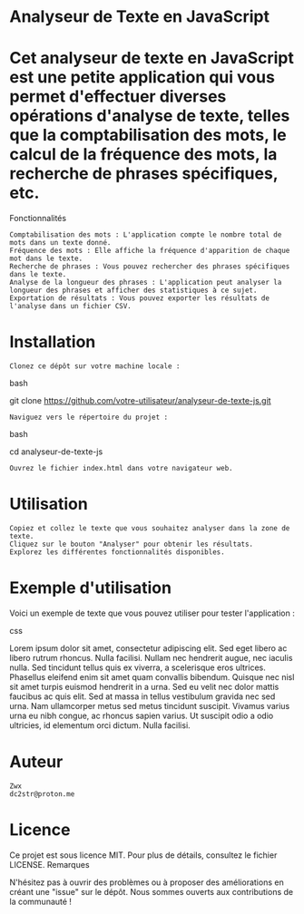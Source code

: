 # Analyseur de Texte en JavaScript

# Cet analyseur de texte en JavaScript est une petite application qui vous permet d'effectuer diverses opérations d'analyse de texte, telles que la comptabilisation des mots, le calcul de la fréquence des mots, la recherche de phrases spécifiques, etc.
Fonctionnalités

    Comptabilisation des mots : L'application compte le nombre total de mots dans un texte donné.
    Fréquence des mots : Elle affiche la fréquence d'apparition de chaque mot dans le texte.
    Recherche de phrases : Vous pouvez rechercher des phrases spécifiques dans le texte.
    Analyse de la longueur des phrases : L'application peut analyser la longueur des phrases et afficher des statistiques à ce sujet.
    Exportation de résultats : Vous pouvez exporter les résultats de l'analyse dans un fichier CSV.

# Installation

    Clonez ce dépôt sur votre machine locale :

bash

git clone https://github.com/votre-utilisateur/analyseur-de-texte-js.git

    Naviguez vers le répertoire du projet :

bash

cd analyseur-de-texte-js

    Ouvrez le fichier index.html dans votre navigateur web.

# Utilisation

    Copiez et collez le texte que vous souhaitez analyser dans la zone de texte.
    Cliquez sur le bouton "Analyser" pour obtenir les résultats.
    Explorez les différentes fonctionnalités disponibles.

# Exemple d'utilisation

Voici un exemple de texte que vous pouvez utiliser pour tester l'application :

css

Lorem ipsum dolor sit amet, consectetur adipiscing elit. Sed eget libero ac libero rutrum rhoncus.
Nulla facilisi. Nullam nec hendrerit augue, nec iaculis nulla. Sed tincidunt tellus quis ex viverra, a scelerisque eros ultrices.
Phasellus eleifend enim sit amet quam convallis bibendum. Quisque nec nisl sit amet turpis euismod hendrerit in a urna. Sed eu velit nec dolor mattis faucibus ac quis elit. 
Sed at massa in tellus vestibulum gravida nec sed urna. Nam ullamcorper metus sed metus tincidunt suscipit. Vivamus varius urna eu nibh congue, ac rhoncus sapien varius. 
Ut suscipit odio a odio ultricies, id elementum orci dictum. Nulla facilisi.

# Auteur

    Zwx
    dc2str@proton.me

# Licence

Ce projet est sous licence MIT. Pour plus de détails, consultez le fichier LICENSE.
Remarques

N'hésitez pas à ouvrir des problèmes ou à proposer des améliorations en créant une "issue" sur le dépôt. Nous sommes ouverts aux contributions de la communauté !
